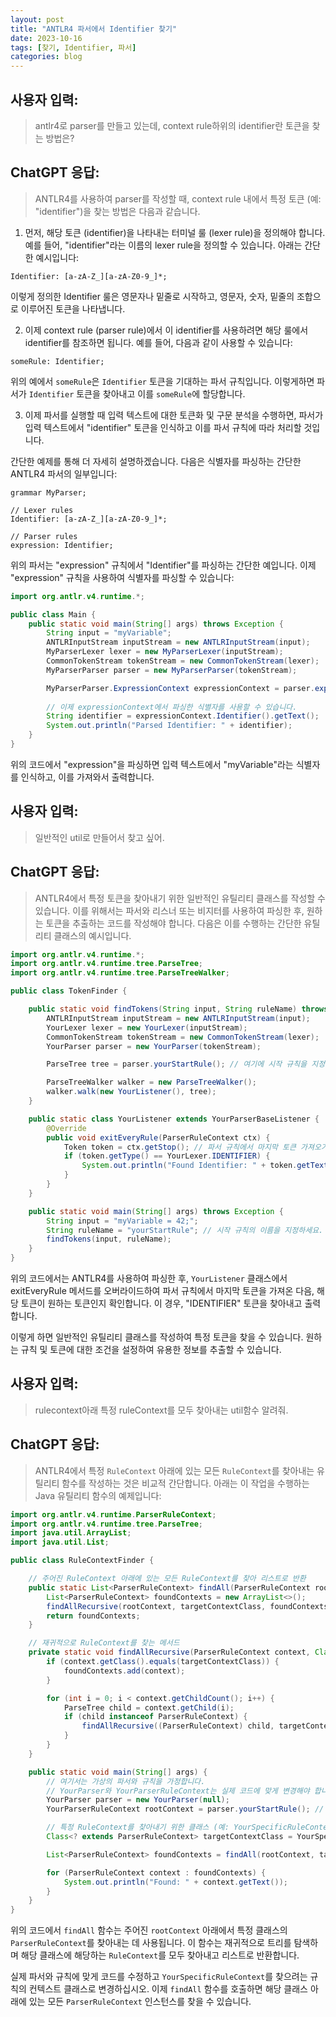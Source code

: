```yaml
---
layout: post
title: "ANTLR4 파서에서 Identifier 찾기"
date: 2023-10-16
tags: [찾기, Identifier, 파서]
categories: blog
---
```


## 사용자 입력:
> antlr4로 parser를 만들고 있는데,  context rule하위의 identifier란 토큰을 찾는 방법은?

## ChatGPT 응답:
> ANTLR4를 사용하여 parser를 작성할 때, context rule 내에서 특정 토큰 (예: "identifier")을 찾는 방법은 다음과 같습니다.

1. 먼저, 해당 토큰 (identifier)을 나타내는 터미널 룰 (lexer rule)을 정의해야 합니다. 예를 들어, "identifier"라는 이름의 lexer rule을 정의할 수 있습니다. 아래는 간단한 예시입니다:

```antlr
Identifier: [a-zA-Z_][a-zA-Z0-9_]*;
```

이렇게 정의한 Identifier 룰은 영문자나 밑줄로 시작하고, 영문자, 숫자, 밑줄의 조합으로 이루어진 토큰을 나타냅니다.

2. 이제 context rule (parser rule)에서 이 identifier를 사용하려면 해당 룰에서 identifier를 참조하면 됩니다. 예를 들어, 다음과 같이 사용할 수 있습니다:

```antlr
someRule: Identifier;
```

위의 예에서 `someRule`은 `Identifier` 토큰을 기대하는 파서 규칙입니다. 이렇게하면 파서가 `Identifier` 토큰을 찾아내고 이를 `someRule`에 할당합니다.

3. 이제 파서를 실행할 때 입력 텍스트에 대한 토큰화 및 구문 분석을 수행하면, 파서가 입력 텍스트에서 "identifier" 토큰을 인식하고 이를 파서 규칙에 따라 처리할 것입니다.

간단한 예제를 통해 더 자세히 설명하겠습니다. 다음은 식별자를 파싱하는 간단한 ANTLR4 파서의 일부입니다:

```antlr
grammar MyParser;

// Lexer rules
Identifier: [a-zA-Z_][a-zA-Z0-9_]*;

// Parser rules
expression: Identifier;
```

위의 파서는 "expression" 규칙에서 "Identifier"를 파싱하는 간단한 예입니다. 이제 "expression" 규칙을 사용하여 식별자를 파싱할 수 있습니다:

```java
import org.antlr.v4.runtime.*;

public class Main {
    public static void main(String[] args) throws Exception {
        String input = "myVariable";
        ANTLRInputStream inputStream = new ANTLRInputStream(input);
        MyParserLexer lexer = new MyParserLexer(inputStream);
        CommonTokenStream tokenStream = new CommonTokenStream(lexer);
        MyParserParser parser = new MyParserParser(tokenStream);

        MyParserParser.ExpressionContext expressionContext = parser.expression();
        
        // 이제 expressionContext에서 파싱한 식별자를 사용할 수 있습니다.
        String identifier = expressionContext.Identifier().getText();
        System.out.println("Parsed Identifier: " + identifier);
    }
}
```

위의 코드에서 "expression"을 파싱하면 입력 텍스트에서 "myVariable"라는 식별자를 인식하고, 이를 가져와서 출력합니다.

## 사용자 입력:
> 일반적인 util로 만들어서 찾고 싶어.

## ChatGPT 응답:
> ANTLR4에서 특정 토큰을 찾아내기 위한 일반적인 유틸리티 클래스를 작성할 수 있습니다. 이를 위해서는 파서와 리스너 또는 비지터를 사용하여 파싱한 후, 원하는 토큰을 추출하는 코드를 작성해야 합니다. 다음은 이를 수행하는 간단한 유틸리티 클래스의 예시입니다.

```java
import org.antlr.v4.runtime.*;
import org.antlr.v4.runtime.tree.ParseTree;
import org.antlr.v4.runtime.tree.ParseTreeWalker;

public class TokenFinder {

    public static void findTokens(String input, String ruleName) throws Exception {
        ANTLRInputStream inputStream = new ANTLRInputStream(input);
        YourLexer lexer = new YourLexer(inputStream);
        CommonTokenStream tokenStream = new CommonTokenStream(lexer);
        YourParser parser = new YourParser(tokenStream);

        ParseTree tree = parser.yourStartRule(); // 여기에 시작 규칙을 지정해야 합니다.

        ParseTreeWalker walker = new ParseTreeWalker();
        walker.walk(new YourListener(), tree);
    }

    public static class YourListener extends YourParserBaseListener {
        @Override
        public void exitEveryRule(ParserRuleContext ctx) {
            Token token = ctx.getStop(); // 파서 규칙에서 마지막 토큰 가져오기
            if (token.getType() == YourLexer.IDENTIFIER) {
                System.out.println("Found Identifier: " + token.getText());
            }
        }
    }

    public static void main(String[] args) throws Exception {
        String input = "myVariable = 42;";
        String ruleName = "yourStartRule"; // 시작 규칙의 이름을 지정하세요.
        findTokens(input, ruleName);
    }
}
```

위의 코드에서는 ANTLR4를 사용하여 파싱한 후, `YourListener` 클래스에서 exitEveryRule 메서드를 오버라이드하여 파서 규칙에서 마지막 토큰을 가져온 다음, 해당 토큰이 원하는 토큰인지 확인합니다. 이 경우, "IDENTIFIER" 토큰을 찾아내고 출력합니다.

이렇게 하면 일반적인 유틸리티 클래스를 작성하여 특정 토큰을 찾을 수 있습니다. 원하는 규칙 및 토큰에 대한 조건을 설정하여 유용한 정보를 추출할 수 있습니다.

## 사용자 입력:
> rulecontext아래 특정 ruleContext를 모두 찾아내는 util함수 알려줘.

## ChatGPT 응답:
> ANTLR4에서 특정 `RuleContext` 아래에 있는 모든 `RuleContext`를 찾아내는 유틸리티 함수를 작성하는 것은 비교적 간단합니다. 아래는 이 작업을 수행하는 Java 유틸리티 함수의 예제입니다:

```java
import org.antlr.v4.runtime.ParserRuleContext;
import org.antlr.v4.runtime.tree.ParseTree;
import java.util.ArrayList;
import java.util.List;

public class RuleContextFinder {

    // 주어진 RuleContext 아래에 있는 모든 RuleContext를 찾아 리스트로 반환
    public static List<ParserRuleContext> findAll(ParserRuleContext rootContext, Class<? extends ParserRuleContext> targetContextClass) {
        List<ParserRuleContext> foundContexts = new ArrayList<>();
        findAllRecursive(rootContext, targetContextClass, foundContexts);
        return foundContexts;
    }

    // 재귀적으로 RuleContext를 찾는 메서드
    private static void findAllRecursive(ParserRuleContext context, Class<? extends ParserRuleContext> targetContextClass, List<ParserRuleContext> foundContexts) {
        if (context.getClass().equals(targetContextClass)) {
            foundContexts.add(context);
        }

        for (int i = 0; i < context.getChildCount(); i++) {
            ParseTree child = context.getChild(i);
            if (child instanceof ParserRuleContext) {
                findAllRecursive((ParserRuleContext) child, targetContextClass, foundContexts);
            }
        }
    }

    public static void main(String[] args) {
        // 여기서는 가상의 파서와 규칙을 가정합니다.
        // YourParser와 YourParserRuleContext는 실제 코드에 맞게 변경해야 합니다.
        YourParser parser = new YourParser(null);
        YourParserRuleContext rootContext = parser.yourStartRule(); // 시작 규칙에 대한 파서 규칙을 호출

        // 특정 RuleContext를 찾아내기 위한 클래스 (예: YourSpecificRuleContext)
        Class<? extends ParserRuleContext> targetContextClass = YourSpecificRuleContext.class;

        List<ParserRuleContext> foundContexts = findAll(rootContext, targetContextClass);

        for (ParserRuleContext context : foundContexts) {
            System.out.println("Found: " + context.getText());
        }
    }
}
```

위의 코드에서 `findAll` 함수는 주어진 `rootContext` 아래에서 특정 클래스의 `ParserRuleContext`를 찾아내는 데 사용됩니다. 이 함수는 재귀적으로 트리를 탐색하며 해당 클래스에 해당하는 `RuleContext`를 모두 찾아내고 리스트로 반환합니다.

실제 파서와 규칙에 맞게 코드를 수정하고 `YourSpecificRuleContext`를 찾으려는 규칙의 컨텍스트 클래스로 변경하십시오. 이제 `findAll` 함수를 호출하면 해당 클래스 아래에 있는 모든 `ParserRuleContext` 인스턴스를 찾을 수 있습니다.


